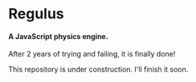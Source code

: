 # Regulus
#### A JavaScript physics engine.

After 2 years of trying and failing, it is finally done!

This repository is under construction. I'll finish it soon.
